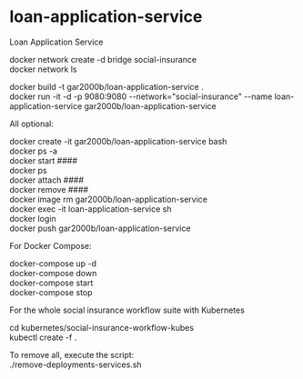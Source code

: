 # loan-application-service
Loan Application Service

docker network create -d bridge social-insurance  
docker network ls  

docker build -t gar2000b/loan-application-service .  
docker run -it -d -p 9080:9080 --network="social-insurance" --name loan-application-service gar2000b/loan-application-service  

All optional:

docker create -it gar2000b/loan-application-service bash  
docker ps -a  
docker start ####  
docker ps  
docker attach ####  
docker remove ####  
docker image rm gar2000b/loan-application-service  
docker exec -it loan-application-service sh  
docker login  
docker push gar2000b/loan-application-service  

For Docker Compose:

docker-compose up -d  
docker-compose down  
docker-compose start  
docker-compose stop  

For the whole social insurance workflow suite with Kubernetes

cd kubernetes/social-insurance-workflow-kubes  
kubectl create -f .

To remove all, execute the script:  
./remove-deployments-services.sh
